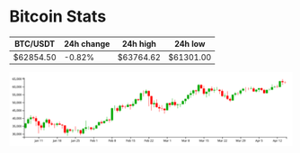 # Bitcoin Stats

BTC/USDT|24h change|24h high|24h low|
|---|---|---|---|
|$62854.50|-0.82%|$63764.62|$61301.00|

<img src="./chart.svg">
